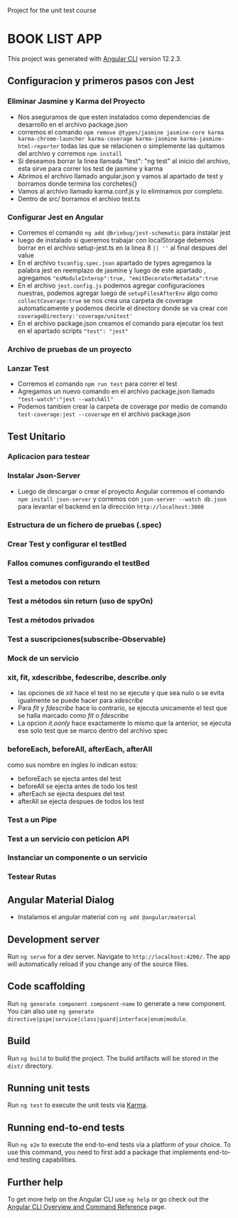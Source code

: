 Project for the unit test course

# BOOK LIST APP

This project was generated with [Angular CLI](https://github.com/angular/angular-cli) version 12.2.3.

## Configuracion y primeros pasos con Jest
### Eliminar Jasmine y Karma del Proyecto
* Nos aseguramos de que esten instalados como dependencias de desarrollo en el archivo package.json
* corremos el comando `npm remove @types/jasmine jasmine-core karma karma-chrome-launcher karma-coverage karma-jasmine karma-jasmine-html-reporter` todas las que se relacionen o simplemente las quitamos del archivo y corremos `npm install` 
* Si deseamos borrar la linea llamada "test": "ng test" al inicio del archivo, esta sirve para correr los test de jasmine y karma
* Abrimos el archivo llamado angular.json y vamos al apartado de test y borramos donde termina los corchetes{}
* Vamos al archivo llamado karma.conf.js y lo eliminamos por completo.
* Dentro de src/ borramos el archivo test.ts 

### Configurar Jest en Angular 
* Corremos el comando `ng add @briebug/jest-schematic` para instalar jest 
* luego de instalado si queremos trabajar con localStorage debemos borrar en el archivo setup-jest.ts en la linea 8 `|| ''` al final despues del value 
* En el archivo `tsconfig.spec.json` apartado de types agregamos la palabra jest en reemplazo de jasmine y luego de este apartado , agregamos `"esModuleInterop":true, "emitDecoratorMetadata":true` 
* En el archivo `jest.config.js` podemos agregar configuraciones nuestras, podemos agregar luego de `setupFilesAfterEnv` algo como `collectCoverage:true` se nos crea una carpeta de coverage automaticamente y podemos decirle el directory donde se va crear con `coverageDirectory:'coverage/unitest'`
* En el archivo package.json creamos el comando para ejecutar los test en el apartado scripts `"test": "jest"`

### Archivo de pruebas de un proyecto

### Lanzar Test
* Corremos el comando `npm run test` para correr el test 
* Agregamos un nuevo comando en el archivo package.json llamado `"test-watch":"jest --watchAll"`
* Podemos tambien crear la carpeta de coverage por medio de comando `test-coverage:jest --coverage` en el archivo package.json

## Test Unitario
### Aplicacion para testear
### Instalar Json-Server
* Luego de descargar o crear el proyecto Angular corremos el comando `npm install json-server` y corremos con `json-server --watch db.json` para levantar el backend en la dirección `http://localhost:3000`

### Estructura de un fichero de pruebas (.spec)
### Crear Test y configurar el testBed
### Fallos comunes configurando el testBed
### Test a metodos con return
### Test a métodos sin return (uso de spyOn)
### Test a métodos privados
### Test a suscripciones(subscribe-Observable)
### Mock de un servicio
### xit, fit, xdescribbe, fedescribe, describe.only
* las opciones de *xit* hace el test no se ejecute y que sea nulo o se evita igualmente se puede hacer para *xdescribe*
* Para *fit* y *fdescribe* hace lo contrario, se ejecuta unicamente el test que se halla marcado como *fit* o *fdescribe*
* La opcion *it.oonly* hace exactamente lo mismo que la anterior, se ejecuta ese solo test que se marco dentro del archivo spec 
### beforeEach, beforeAll, afterEach, afterAll
como sus nombre en ingles lo indican estos:
* beforeEach se ejecta antes del test 
* beforeAll se ejecta antes de todo los test
* afterEach se ejecta despues del test
* afterAll se ejecta despues de todos los test
### Test a un Pipe 
### Test a un servicio con peticion API
### Instanciar un componente o un servicio 
### Testear Rutas 

## Angular Material Dialog
* Instalamos el angular material con `ng add @angular/material`

## Development server

Run `ng serve` for a dev server. Navigate to `http://localhost:4200/`. The app will automatically reload if you change any of the source files.

## Code scaffolding

Run `ng generate component component-name` to generate a new component. You can also use `ng generate directive|pipe|service|class|guard|interface|enum|module`.

## Build

Run `ng build` to build the project. The build artifacts will be stored in the `dist/` directory.

## Running unit tests

Run `ng test` to execute the unit tests via [Karma](https://karma-runner.github.io).

## Running end-to-end tests

Run `ng e2e` to execute the end-to-end tests via a platform of your choice. To use this command, you need to first add a package that implements end-to-end testing capabilities.

## Further help

To get more help on the Angular CLI use `ng help` or go check out the [Angular CLI Overview and Command Reference](https://angular.io/cli) page.


